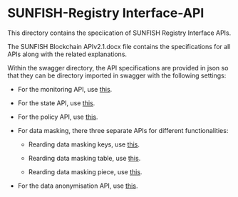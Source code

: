# SUNFISH-Registry Interface-API

This directory contains the speciication of SUNFISH Registry Interface APIs.

The SUNFISH Blockchain APIv2.1.docx file contains the specifications for all APIs along with the related explanations.

Within the swagger directory, the API specifications are provided in json so that they can be directory imported in swagger with the following settings:

* For the monitoring API, use [this](http://editor.swagger.io/#/?import=https://raw.githubusercontent.com/sunfish-prj/SUNFISH-Platform-API/master/RegistryInterfaceAPI/swagger/AccessMonitoring.json).

* For the state API, use [this](http://editor.swagger.io/#/?import=https://raw.githubusercontent.com/sunfish-prj/SUNFISH-Platform-API/master/RegistryInterfaceAPI/swagger/State.json).

* For the policy API, use [this](http://editor.swagger.io/#/?import=https://raw.githubusercontent.com/sunfish-prj/SUNFISH-Platform-API/master/RegistryInterfaceAPI/swagger/Policy.json).

* For data masking, there three separate APIs for different functionalities:
  - Rearding data masking keys, use [this](http://editor.swagger.io/#/?import=https://raw.githubusercontent.com/sunfish-prj/SUNFISH-Platform-API/master/RegistryInterfaceAPI/swagger/DataMaskingKeys.json).

  - Rearding data masking table, use [this](http://editor.swagger.io/#/?import=https://raw.githubusercontent.com/sunfish-prj/SUNFISH-Platform-API/master/RegistryInterfaceAPI/swagger/DataMaskingTable.json).

  - Rearding data masking piece, use [this](http://editor.swagger.io/#/?import=https://raw.githubusercontent.com/sunfish-prj/SUNFISH-Platform-API/master/RegistryInterfaceAPI/swagger/DataMaskingPiece.json).

* For the data anonymisation API, use [this](http://editor.swagger.io/#/?import=https://raw.githubusercontent.com/sunfish-prj/SUNFISH-Platform-API/master/RegistryInterfaceAPI/swagger/DataAnonymisation.json).

